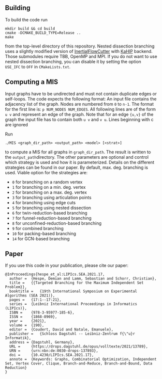 ## Building

To build the code run

```shell
mkdir build && cd build
cmake -DCMAKE_BUILD_TYPE=Release ..
make
```
from the top-level directory of this repository. Nested dissection branching uses a slightly modified version of [InertialFlowCutter](https://github.com/kit-algo/InertialFlowCutter) with [KaHIP](https://github.com/KaHIP/KaHIP) backend. Those submodules require TBB, OpenMP and MPI. If you do not want to use nested dissection branching, you can disable it by setting the option `USE_IFC` to  `OFF` in `CMakeLists.txt`.

## Computing a MIS

Input graphs have to be undirected and must not contain duplicate edges or self-loops. The code expects the following format: An input file contains the adjacency list of the graph. Nodes are numbered from `0` to `n-1`. The format for the first line is: `p NUM_NODES NUM_EDGES`. All following lines are of the form `u v` and represent an edge of the graph. Note that for an edge `{u,v}` of the graph the input file has to contain both `u v` and `v u`. Lines beginning with c are ignored 

Run

```shell
./MIS <graph_dir_path> <output_path> <model> [<strat>]
```
to compute a MIS for all graphs in `graph_dir_path`. The result is written to the `output_path`directory. The other parameters are optional and control which strategy is used and how it is parameterized. Details on the different strategies can be found in our paper. By default, max. deg. branching is used. Viable option for the strategies are: 

- `0` for branching on a random vertex
- `1` for branching on a min. deg. vertex
- `2` for branching on a max. deg. vertex
- `3` for branching using articulation points
- `4` for branching using edge cuts
- `5` for branching using nested dissection
- `6` for twin-reduction-based branching
- `7` for funnel-reduction-based branching
- `8` for unconfined-reduction-based branching
- `9` for combined branching
- `10` for packing-based branching
- `14` for GCN-based branching

## Paper

If you use this code in your publication, please cite our paper:

```
@InProceedings{hespe_et_al:LIPIcs.SEA.2021.17,
  author =	{Hespe, Demian and Lamm, Sebastian and Schorr, Christian},
  title =	{{Targeted Branching for the Maximum Independent Set Problem}},
  booktitle =	{19th International Symposium on Experimental Algorithms (SEA 2021)},
  pages =	{17:1--17:21},
  series =	{Leibniz International Proceedings in Informatics (LIPIcs)},
  ISBN =	{978-3-95977-185-6},
  ISSN =	{1868-8969},
  year =	{2021},
  volume =	{190},
  editor =	{Coudert, David and Natale, Emanuele},
  publisher =	{Schloss Dagstuhl -- Leibniz-Zentrum f{\"u}r Informatik},
  address =	{Dagstuhl, Germany},
  URL =		{https://drops.dagstuhl.de/opus/volltexte/2021/13789},
  URN =		{urn:nbn:de:0030-drops-137893},
  doi =		{10.4230/LIPIcs.SEA.2021.17},
  annote =	{Keywords: Graphs, Combinatorial Optimization, Independent Set, Vertex Cover, Clique, Branch-and-Reduce, Branch-and-Bound, Data Reduction}
}
```
